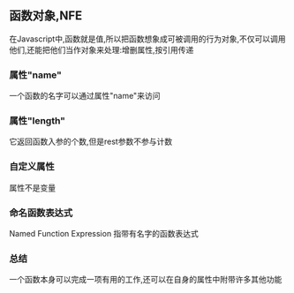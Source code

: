 ## 函数对象,NFE

在Javascript中,函数就是值,所以把函数想象成可被调用的行为对象,不仅可以调用他们,还能把他们当作对象来处理:增删属性,按引用传递

### 属性"name"

一个函数的名字可以通过属性"name"来访问

### 属性"length"

它返回函数入参的个数,但是rest参数不参与计数

### 自定义属性

属性不是变量

### 命名函数表达式

Named Function Expression 指带有名字的函数表达式

### 总结

一个函数本身可以完成一项有用的工作,还可以在自身的属性中附带许多其他功能

